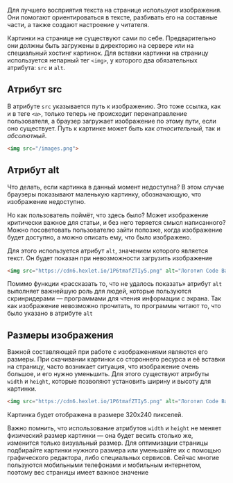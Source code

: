 
Для лучшего восприятия текста на странице используют изображения. Они помогают ориентироваться в тексте, разбивать его на составные части, а также создают настроение у читателя.

Картинки на странице не существуют сами по себе. Предварительно они должны быть загружены в директорию на сервере или на специальный хостинг картинок. Для вставки картинки на страницу используется непарный тег `<img>`, у которого два обязательных атрибута: `src` и `alt`.

## Атрибут src

В атрибуте `src` указывается путь к изображению. Это тоже ссылка, как и в теге `<a>`, только теперь не происходит перенаправление пользователя, а браузер загружает изображение по этому пути, если оно существует. Путь к картинке может быть как _относительный_, так и _абсолютный_.

```html
<img src="/images.png">
```

## Атрибут alt

Что делать, если картинка в данный момент недоступна? В этом случае браузеры показывают маленькую картинку, обозначающую, что изображение недоступно.

Но как пользователь поймёт, что здесь было? Может изображение критически важное для статьи, и без него теряется смысл написанного? Можно посоветовать пользователю зайти попозже, когда изображение будет доступно, а можно описать ему, что было изображено.

Для этого используется атрибут `alt`, значением которого является текст. Он будет показан при невозможности загрузить изображение

```html
<img src="https://cdn6.hexlet.io/1P6tmafZTIy5.png" alt="Логотип Code Basics">
```

Помимо функции «рассказать то, что не удалось показать» атрибут `alt` выполняет важнейшую роль для людей, которые пользуются скринридерами — программами для чтения информации с экрана. Так как изображение невозможно прочитать, то программы читают то, что было указано в атрибуте `alt`

## Размеры изображения

Важной составляющей при работе с изображениями являются его размеры. При скачивании картинки со стороннего ресурса и её вставки на страницу, часто возникает ситуация, что изображение очень большое, и его нужно уменьшить. Для этого существуют атрибуты `width` и `height`, которые позволяют установить ширину и высоту для картинки.

```html
<img src="https://cdn6.hexlet.io/1P6tmafZTIy5.png" alt="Логотип Code Basics" width="320" height="240">
```

Картинка будет отображена в размере 320x240 пикселей.

Важно помнить, что использование атрибутов `width` и `height` не меняет физический размер картинки — она будет весить столько же, изменится только визуальный размер. Для оптимизации страницы подбирайте картинки нужного размера или уменьшайте их с помощью графического редактора, либо специальных сервисов. Сейчас многие пользуются мобильными телефонами и мобильным интернетом, поэтому вес страницы имеет важное значение
